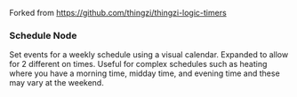 Forked from https://github.com/thingzi/thingzi-logic-timers

### Schedule Node
Set events for a weekly schedule using a visual calendar.  Expanded to allow for 2 different on
times.  Useful for complex schedules such as heating where you have a morning time, midday time, and evening time and these may vary at the weekend.

